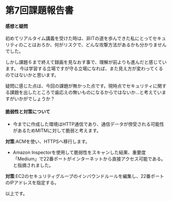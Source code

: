 # 第7回課題報告書

#### 感想と疑問

初めてリアルタイム講義を受けた時は、非ITの道を歩んできた私にとってセキュリティのことはおろか、何がリスクで、どんな攻撃方法があるかも分かりませんでした。

しかし課題６まで終えて録画を見なおす事で、理解が前よりも進んだと感じています。
今は学習する立場ですが守る立場になれば、また見え方が変わってくるのではないかと思います。

疑問に感じた点は、今回の課題が無かった点です。現時点でセキュリティに関する課題を出したところで歯応えの無いものになるからではないか…と考えていますがいかがでしょうか？

#### 脆弱性と対策について

* 今までに作成した環境はHTTP通信であり、通信データが傍受される可能性があるためMITMに対して脆弱と考えます。

**対策**:ACMを使い、HTTPSへ移行します。

* Amazon Inspectorを使用して脆弱性をスキャンした結果、重要度「Medium」で22番ポートがインターネットから直接アクセス可能である。と指摘されました。

**対策**:EC2のセキュリティグループのインバウンドルールを編集し、22番ポートのIPアドレスを指定する。


以上です。
